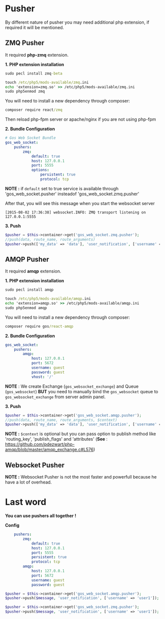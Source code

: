 # Pusher

By different nature of pusher you may need additional php extension, if required it will be mentioned.
 
## ZMQ Pusher

It required **php-zmq** extension. 

**1. PHP extension installation** 

```cmd
sudo pecl install zmq-beta
```

```cmd
touch /etc/php5/mods-available/zmq.ini
echo 'extension=zmq.so' >> /etc/php5/mods-available/zmq.ini
sudo php5enmod zmq
```

You will need to install a new dependency through composer:

```cmd
composer require react/zmq
```

Then reload php-fpm server or apache/nginx if you are not using php-fpm

**2. Bundle Configuration**

```yaml
# Gos Web Socket Bundle
gos_web_socket:
    pushers:
        zmq:
            default: true
            host: 127.0.0.1
            port: 5555
            options:
                persistent: true
                protocol: tcp
```

**NOTE :** if `default` set to true service is available through 'gos_web_socket.pusher' insteadof 'gos_web_socket.zmq.pusher'

After that, you will see this message when you start the websocket server

```text
[2015-08-02 17:36:38] websocket.INFO: ZMQ transport listening on 127.0.0.1:5555
```

**3. Push**

```php
$pusher = $this->container->get('gos_web_socket.zmq.pusher');
//push(data, route_name, route_arguments)
$pusher->push(['my_data' => 'data'], 'user_notification', ['username' => 'user1']);
```

## AMQP Pusher

It required **amqp** extension. 

**1. PHP extension installation** 

```cmd
sudo pecl install amqp
```

```cmd
touch /etc/php5/mods-available/amqp.ini
echo 'extension=amqp.so' >> /etc/php5/mods-available/amqp.ini
sudo php5enmod amqp
```

You will need to install a new dependency through composer:

```cmd
composer require gos/react-amqp
```

**2. Bundle Configuration**

```yml
gos_web_socket:
    pushers:
        amqp:
            host: 127.0.0.1
            port: 5672
            username: guest
            password: guest
            vhost: '/'
```

**NOTE** : We create Exchange (`gos_websocket_exchange`) and Queue (`gos_websocket`) **BUT** you need to manually bind the `gos_websocket` queue to `gos_websocket_exchange` from server admin panel.

**3. Push**

```php
$pusher = $this->container->get('gos_web_socket.amqp.pusher');
//push(data, route_name, route_arguments, $context)
$pusher->push(['my_data' => 'data'], 'user_notification', ['username' => 'user1', $context]);
```

**NOTE :** `$context` is optional but you can pass option to publish method like 'routing_key', 'publish_flags' and 'attributes' (**See** : https://github.com/pdezwart/php-amqp/blob/master/amqp_exchange.c#L576) 
## Websocket Pusher

**NOTE :** Websocket Pusher is not the most faster and powerfull because he have a lot of overhead.

# Last word

**You can use pushers all together !**

**Config**

```yml
    pushers:
        zmq:
            default: true
            host: 127.0.0.1
            port: 5555
            persistent: true
            protocol: tcp
        amqp:
            host: 127.0.0.1
            port: 5672
            username: guest
            password: guest
```

```php
$pusher = $this->container->get('gos_web_socket.amqp.pusher');
$pusher->push($message, 'user_notification', ['username' => 'user1']);

$pusher = $this->container->get('gos_web_socket.zmq.pusher');
$pusher->push($message, 'user_notification', ['username' => 'user1']);
```


